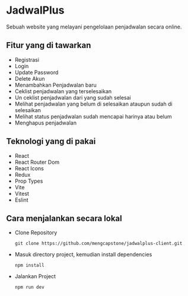 # JadwalPlus

Sebuah website yang melayani pengelolaan penjadwalan secara online.

## Fitur yang di tawarkan

- Registrasi
- Login
- Update Password
- Delete Akun
- Menambahkan Penjadwalan baru
- Ceklist penjadwalan yang terselesaikan
- Un ceklist penjadwalan dari yang sudah selesai
- Melihat penjadwalan yang belum di selesaikan ataupun sudah di selesaikan
- Melihat status penjadwalan sudah mencapai harinya atau belum
- Menghapus penjadwalan

## Teknologi yang di pakai

- React
- React Router Dom
- React Icons
- Redux
- Prop Types
- Vite
- Vitest
- Eslint

## Cara menjalankan secara lokal

- Clone Repository

  ```
  git clone https://github.com/mengcapstone/jadwalplus-client.git
  ```
- Masuk directory project, kemudian install dependencies

  ```
  npm install
  ```
- Jalankan Project

  ```
  npm run dev
  ```
